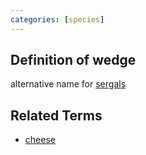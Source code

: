 ```yaml
---
categories: [species]
---
```


## Definition of wedge

alternative name for [sergals](./sergal)

## Related Terms

- [cheese](./cheese)

